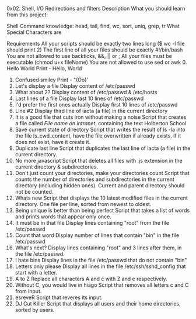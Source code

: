 0x02. Shell, I/O Redirections and filters
Description
What you should learn from this project:

Shell Command knowledge: head, tail, find, wc, sort, uniq, grep, tr What Special Characters are

Requirements
All your scripts should be exactly two lines long ($ wc -l file should print 2)
The first line of all your files should be exactly #!/bin/bash
You are not allowed to use backticks, &&, || or ;
All your files must be executable (chmod u+x fileName)
You are not allowed to use sed or awk
0. Hello World
Print - Hello, World
1. Confused smiley
Print - "(Ôo)'
2. Let's display a file
Display content of /etc/passwd
3. What about 2?
Display content of /etc/passwd & /etc/hosts
4. Last lines of a file
Display last 10 lines of /etc/passwd
5. I'd prefer the first ones actually
Display first 10 lines of /etc/passwd
6. Line #2
Display third line of iacta (a file) in the current directory
7. It is a good file that cuts iron without making a noise
Script that creates a file called *File name on intranet*, containing the text Holberton School
8. Save current state of directory
Script that writes the result of ls -la into the file ls_cwd_content, have the file overwritten if already exists. If it does not exist, have it create it.
9. Duplicate last line
Script that duplicates the last line of iacta (a file) in the current directory.
10. No more javascript
Script that deletes all files with .js extension in the current directory & subdirectories.
11. Don't just count your directories, make your directories count
Script that counts the number of directories and subdirectories in the current directory (including hidden ones). Current and parent directory should not be counted.
12. Whats new
Script that displays the 10 latest modified files in the current directory. One file per line, sorted from newest to oldest.
13. Being unique is better than being perfect
Script that takes a list of words and prints words that appear only once.
14. It must be in that file
Display lines containing "root" from the file /etc/passwd
15. Count that word
Display number of lines that contain "bin" in the file /etc/passwd
16. What's next?
Display lines containing "root" and 3 lines after them, in the file /etc/passwd.
17. I hate bins
Display lines in the file /etc/passwd that do not contain "bin"
18. Letters only please
Display all lines in the file /etc/ssh/sshd_config that start with a letter.
19. A to Z
Replace all characters A and c with Z and e respectively.
20. Without C, you would live in hiago
Script that removes all letters c and C from input.
21. esreveR
Script that reveres its input.
22. DJ Cut Killer
Script that displays all users and their home directories, sorted by users.
